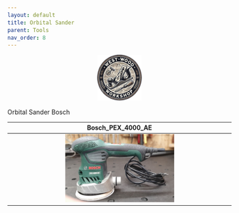 ```yaml
---
layout: default
title: Orbital Sander
parent: Tools
nav_order: 8
---
```


<p align="center"> <img src="../media/www_logo.png" width="20%" height="20%"/> </p>

Orbital Sander Bosch


|                                                         Bosch_PEX_4000_AE                                                            |
|:---------------------------------------------------------------------------------------------------------------------------------------:|
| [<img alt="image" height="25%" src="/media/Bosch_PEX_4000_AE.jpg" width="50%"/>](https://garlatti.github.io/media/Bosch_PEX_4000_AE.jpg)  | 